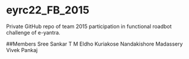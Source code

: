 # eyrc22_FB_2015
Private GitHub repo of team 2015 participation in functional roadbot challenge of e-yantra.

##Members
Sree Sankar T M
Eldho Kuriakose
Nandakishore Madassery
Vivek Pankaj
